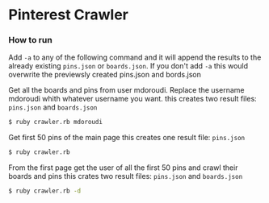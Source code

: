 Pinterest Crawler
=================
### How to run

Add `-a` to any of the following command and it will append the results to the already existing `pins.json` or `boards.json`. If you don't add `-a` this would overwrite the previewsly created pins.json and bords.json

Get all the boards and pins from user mdoroudi. Replace the username mdoroudi whith whatever username you want.
this creates two result files: `pins.json` and `boards.json`
```sh
$ ruby crawler.rb mdoroudi  
```

Get first 50 pins of the main page
this creates one result file: `pins.json`
```sh
$ ruby crawler.rb
```

From the first page get the user of all the first 50 pins and crawl their boards and pins
this crates two result files: `pins.json` and `boards.json`

```sh
$ ruby crawler.rb -d
```
